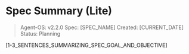# Spec Summary (Lite)

> Agent-OS: v2.2.0
> Spec: [SPEC_NAME]
> Created: [CURRENT_DATE]
> Status: Planning

[1-3_SENTENCES_SUMMARIZING_SPEC_GOAL_AND_OBJECTIVE]
